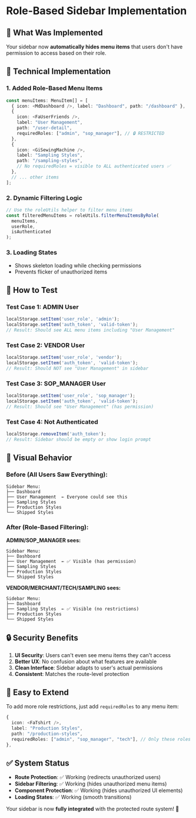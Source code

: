 # Role-Based Sidebar Implementation

## 🎯 What Was Implemented

Your sidebar now **automatically hides menu items** that users don't have permission to access based on their role.

## 🔧 Technical Implementation

### **1. Added Role-Based Menu Items**
```typescript
const menuItems: MenuItem[] = [
  { icon: <MdDashboard />, label: "Dashboard", path: "/dashboard" },
  {
    icon: <FaUserFriends />,
    label: "User Management", 
    path: "/user-detail",
    requiredRoles: ["admin", "sop_manager"], // 🔒 RESTRICTED
  },
  {
    icon: <GiSewingMachine />,
    label: "Sampling Styles",
    path: "/sampling-styles",
    // No requiredRoles = visible to ALL authenticated users ✅
  },
  // ... other items
];
```

### **2. Dynamic Filtering Logic**
```typescript
// Use the roleUtils helper to filter menu items
const filteredMenuItems = roleUtils.filterMenuItemsByRole(
  menuItems,
  userRole,
  isAuthenticated
);
```

### **3. Loading States**
- Shows skeleton loading while checking permissions
- Prevents flicker of unauthorized items

## 🧪 How to Test

### **Test Case 1: ADMIN User**
```javascript
localStorage.setItem('user_role', 'admin');
localStorage.setItem('auth_token', 'valid-token');
// Result: Should see ALL menu items including "User Management"
```

### **Test Case 2: VENDOR User**
```javascript
localStorage.setItem('user_role', 'vendor');
localStorage.setItem('auth_token', 'valid-token');
// Result: Should NOT see "User Management" in sidebar
```

### **Test Case 3: SOP_MANAGER User**
```javascript
localStorage.setItem('user_role', 'sop_manager');
localStorage.setItem('auth_token', 'valid-token');
// Result: Should see "User Management" (has permission)
```

### **Test Case 4: Not Authenticated**
```javascript
localStorage.removeItem('auth_token');
// Result: Sidebar should be empty or show login prompt
```

## 🎨 Visual Behavior

### **Before (All Users Saw Everything):**
```
Sidebar Menu:
├── Dashboard
├── User Management  ← Everyone could see this
├── Sampling Styles
├── Production Styles
└── Shipped Styles
```

### **After (Role-Based Filtering):**

**ADMIN/SOP_MANAGER sees:**
```
Sidebar Menu:
├── Dashboard
├── User Management  ← ✅ Visible (has permission)
├── Sampling Styles
├── Production Styles
└── Shipped Styles
```

**VENDOR/MERCHANT/TECH/SAMPLING sees:**
```
Sidebar Menu:
├── Dashboard
├── Sampling Styles  ← ✅ Visible (no restrictions)
├── Production Styles
└── Shipped Styles
```

## 🔒 Security Benefits

1. **UI Security**: Users can't even see menu items they can't access
2. **Better UX**: No confusion about what features are available
3. **Clean Interface**: Sidebar adapts to user's actual permissions
4. **Consistent**: Matches the route-level protection

## 🚀 Easy to Extend

To add more role restrictions, just add `requiredRoles` to any menu item:

```typescript
{
  icon: <FaTshirt />,
  label: "Production Styles",
  path: "/production-styles",
  requiredRoles: ["admin", "sop_manager", "tech"], // Only these roles can see it
},
```

## ✅ System Status

- **Route Protection**: ✅ Working (redirects unauthorized users)
- **Sidebar Filtering**: ✅ Working (hides unauthorized menu items)
- **Component Protection**: ✅ Working (hides unauthorized UI elements)
- **Loading States**: ✅ Working (smooth transitions)

Your sidebar is now **fully integrated** with the protected route system! 🎉
